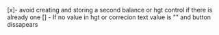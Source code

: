 [x]- avoid creating and storing a second balance or hgt control if there is already one
[] - If no value in hgt or correcion text value is "" and button dissapears